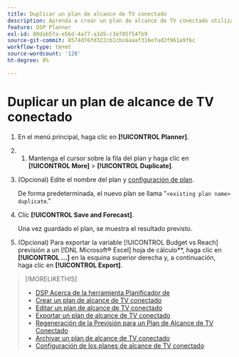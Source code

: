 ```yaml
---
title: Duplicar un plan de alcance de TV conectado
description: Aprenda a crear un plan de alcance de TV conectado utilizando la configuración de un plan existente.
feature: DSP Planner
exl-id: 80dab57a-e56d-4a77-a1d5-c3e705f54fb9
source-git-commit: 8574d76fd322cb1cbc6aaaf316e7ad2f961a9f6c
workflow-type: tm+mt
source-wordcount: '128'
ht-degree: 0%

---
```


# Duplicar un plan de alcance de TV conectado

1. En el menú principal, haga clic en **[!UICONTROL Planner]**.

1. 
   1. Mantenga el cursor sobre la fila del plan y haga clic en **[!UICONTROL More]** > **[!UICONTROL Duplicate]**.

1. (Opcional) Edite el nombre del plan y [configuración de plan](planner-settings.md).

   De forma predeterminada, el nuevo plan se llama &quot;`<existing plan name> duplicate`.&quot;

1. Clic **[!UICONTROL Save and Forecast]**.

   Una vez guardado el plan, se muestra el resultado previsto.

1. (Opcional) Para exportar la variable [!UICONTROL Budget vs Reach] previsión a un [!DNL Microsoft® Excel] hoja de cálculo**, haga clic en **[!UICONTROL ...]** en la esquina superior derecha y, a continuación, haga clic en **[!UICONTROL Export]**.

>[!MORELIKETHIS]
>
>* [DSP Acerca de la herramienta Planificador de](planner-about.md)
>* [Crear un plan de alcance de TV conectado](planner-create.md)
>* [Editar un plan de alcance de TV conectado](planner-edit.md)
>* [Exportar un plan de alcance de TV conectado](planner-export.md)
>* [Regeneración de la Previsión para un Plan de Alcance de TV Conectado](planner-forecast.md)
>* [Archivar un plan de alcance de TV conectado](planner-archive.md)
>* [Configuración de los planes de alcance de TV conectado](planner-settings.md)
